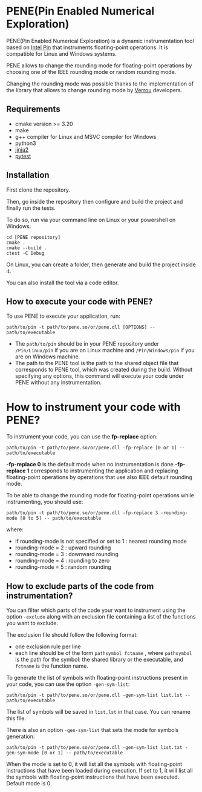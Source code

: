 # PENE(Pin Enabled Numerical Exploration)

PENE(Pin Enabled Numerical Exploration) is a dynamic instrumentation tool based on [Intel Pin](https://www.intel.com/content/www/us/en/developer/articles/tool/pin-a-dynamic-binary-instrumentation-tool.html) that instruments floating-point operations. It is compatible for Linux and Windows systems.

PENE allows to change the rounding mode for floating-point operations by choosing one of the IEEE rounding mode or  random rounding mode.

Changing the rounding mode was possible thanks to the implementation of the library that allows to change rounding mode by [Verrou](https://github.com/edf-hpc/verrou) developers.

## Requirements

- cmake version >= 3.20
- make
- g++ compiler for Linux and MSVC compiler for  Windows
- python3
- [jinja2](https://jinja.palletsprojects.com/en/2.10.x/)
- [pytest](https://docs.pytest.org/en/7.2.x/)

## Installation

First clone the repository. 

Then, go inside the repository then configure and build the project and finally run the tests.

To do so, run via your command line on Linux or your powershell on Windows:

```shell
cd [PENE repository] 
cmake . 
cmake --build .
ctest -C Debug
``` 
On Linux, you can create a folder, then generate and build the project inside it. 

You can also install the tool via a code editor.

## How to execute your code with PENE?

To use PENE to execute your application, run: 

```shell
path/to/pin -t path/to/pene.so/or/pene.dll [OPTIONS] -- path/to/executable
```

- The `path/to/pin` should be in your PENE repository under `/Pin/Linux/pin` if you are on Linux machine and `/Pin/Windows/pin` if you are on Windows machine.
- The path to the PENE tool is the path to the shared object file that corresponds to PENE tool, which was created during the build.
Without specifying any options, this command will execute your code under PENE without any instrumentation. 

# How to instrument your code with PENE?

To instrument your code, you can use the **fp-replace** option:

```shell
path/to/pin -t path/to/pene.so/or/pene.dll -fp-replace [0 or 1] -- path/to/executable
```

**-fp-replace 0** is the default mode when no instrumentation is done 
**-fp-replace 1** corresponds to instrumenting the application and replacing floating-point operations by operations that use also IEEE default rounding mode.

To be able to change the rounding mode for floating-point operations while instrumenting, you should use:

```shell
path/to/pin -t path/to/pene.so/or/pene.dll -fp-replace 3 -rounding-mode [0 to 5] -- path/to/executable
```

where:

- if rounding-mode is not specified or set to 1 : nearest rounding mode 
- rounding-mode = 2 : upward rounding 
- rounding-mode = 3 : downward rounding
- rounding-mode = 4 : rounding to zero
- rounding-mode = 5 : random rounding

## How to exclude parts of the code from instrumentation?

You can filter which parts of the code your want to instrument using the option `-exclude` along with an exclusion file containing a list of the functions you want to exclude.

The exclusion file should follow the following format:

- one exclusion rule per line
- each line should be of the form `pathsymbol fctname` , where `pathsymbol` is the path for the symbol: the shared library or the executable, and `fctname` is the function name. 

To generate the list of symbols with floating-point instructions present in your code, you can use the option `-gen-sym-list`:

```shell
path/to/pin -t path/to/pene.so/or/pene.dll -gen-sym-list list.lst -- path/to/executable
```

The list of symbols will be saved in `list.lst` in that case. You can rename this file.

There is also an option `-gen-sym-list` that sets the mode for symbols generation:

```shell
path/to/pin -t path/to/pene.so/or/pene.dll -gen-sym-list list.txt -gen-sym-mode [0 or 1] -- path/to/executable
```

When the mode is set to 0, it will list all the symbols with floating-point instructions that have been loaded during execution. If set to 1, it will list all the symbols with floating-point instructions that have been executed. Default mode is 0.
